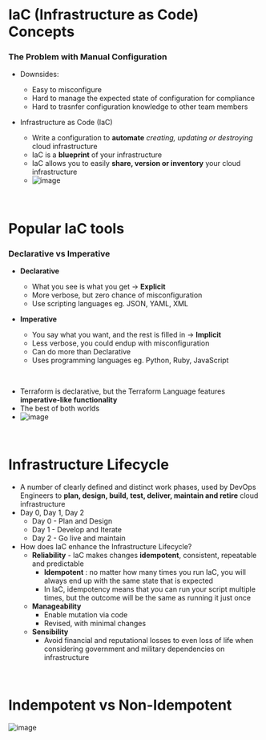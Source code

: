 # IaC (Infrastructure as Code) Concepts

### The Problem with Manual Configuration
* Downsides:
  + Easy to misconfigure
  + Hard to manage the expected state of configuration for compliance
  + Hard to trasnfer configuration knowledge to other team members

* Infrastructure as Code (IaC)
  + Write a configuration to **automate** _creating, updating or destroying_ cloud infrastructure
  + IaC is a **blueprint** of your infrastructure
  + IaC allows you to easily **share, version or inventory** your cloud infrastructure
  + ![image](https://github.com/bogdandragosvasile/UTCN_summer_2023/assets/36898665/aefcfdd9-3da0-4a69-8538-427b1fe57b05)

<br>

# Popular IaC tools

### Declarative vs Imperative
* **Declarative**
  + What you see is what you get -> **Explicit**
  + More verbose, but zero chance of misconfiguration
  + Use scripting languages eg. JSON, YAML, XML

* **Imperative**
  + You say what you want, and the rest is filled in -> **Implicit**
  + Less verbose, you could endup with misconfiguration
  + Can do more than Declarative
  + Uses programming languages eg. Python, Ruby, JavaScript

<br>

* Terraform is declarative, but the Terraform Language features **imperative-like functionality**
* The best of both worlds
* ![image](https://github.com/bogdandragosvasile/UTCN_summer_2023/assets/36898665/44c0c8c5-3f08-4fed-9682-d0752be63b7f)

<br>

# Infrastructure Lifecycle
* A number of clearly defined and distinct work phases, used by DevOps Engineers to **plan, design, build, test, deliver, maintain and retire** cloud infrastructure
* Day 0, Day 1, Day 2
  + Day 0 - Plan and Design
  + Day 1 - Develop and Iterate
  + Day 2 - Go live and maintain
* How does IaC enhance the Infrastructure Lifecycle?
  + **Reliability** - IaC makes changes **idempotent**, consistent, repeatable and predictable
    - **Idempotent** : no matter how many times you run IaC, you will always end up with the same state that is expected
    - In IaC, idempotency means that you can run your script multiple times, but the outcome will be the same as running it just once
  + **Manageability**
    - Enable mutation via code
    - Revised, with minimal changes
  + **Sensibility**
    - Avoid financial and reputational losses to even loss of life when considering government and military dependencies on infrastructure

<br>

# Indempotent vs Non-Idempotent
![image](https://github.com/bogdandragosvasile/UTCN_summer_2023/assets/36898665/047d324a-5ab3-490b-b82d-34507b03a16d)

<br>













 




